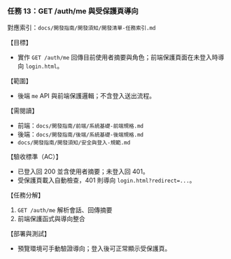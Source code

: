 ### 任務 13：GET /auth/me 與受保護頁導向

對應索引：`docs/開發指南/開發須知/開發清單-任務索引.md`

【目標】
- 實作 `GET /auth/me` 回傳目前使用者摘要與角色；前端保護頁面在未登入時導向 `login.html`。

【範圍】
- 後端 `me` API 與前端保護邏輯；不含登入送出流程。

【需閱讀】
- 前端：`docs/開發指南/前端/系統基礎-前端規格.md`
- 後端：`docs/開發指南/後端/系統基礎-後端規格.md`
- `docs/開發指南/開發須知/安全與登入-規範.md`

【驗收標準（AC）】
- 已登入回 200 並含使用者摘要；未登入回 401。
- 受保護頁載入自動檢查，401 則導向 `login.html?redirect=...`。

【任務分解】
1) `GET /auth/me` 解析會話、回傳摘要
2) 前端保護函式與導向整合

【部署與測試】
- 預覽環境可手動驗證導向；登入後可正常顯示受保護頁。


